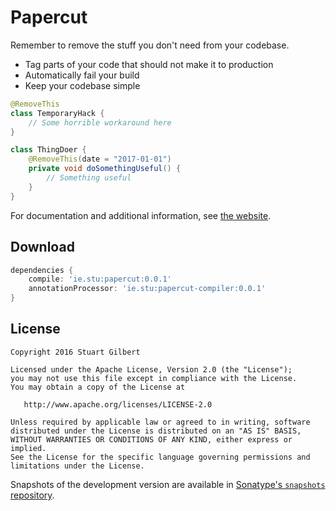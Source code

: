 Papercut
========

Remember to remove the stuff you don't need from your codebase.

  * Tag parts of your code that should not make it to production
  * Automatically fail your build
  * Keep your codebase simple

```java
@RemoveThis
class TemporaryHack {
    // Some horrible workaround here
}
```

```java
class ThingDoer {
    @RemoveThis(date = "2017-01-01")
    private void doSomethingUseful() {
		// Something useful
    }
}
```

For documentation and additional information, see [the website][1].

Download
--------

```groovy
dependencies {
	compile: 'ie.stu:papercut:0.0.1'
	annotationProcessor: 'ie.stu:papercut-compiler:0.0.1'
}
```


License
-------

    Copyright 2016 Stuart Gilbert

    Licensed under the Apache License, Version 2.0 (the "License");
    you may not use this file except in compliance with the License.
    You may obtain a copy of the License at

       http://www.apache.org/licenses/LICENSE-2.0

    Unless required by applicable law or agreed to in writing, software
    distributed under the License is distributed on an "AS IS" BASIS,
    WITHOUT WARRANTIES OR CONDITIONS OF ANY KIND, either express or implied.
    See the License for the specific language governing permissions and
    limitations under the License.

Snapshots of the development version are available in [Sonatype's `snapshots` repository][snap].

[1]: http://stuie.github.com/papercut/
[snap]: https://oss.sonatype.org/content/repositories/snapshots/
